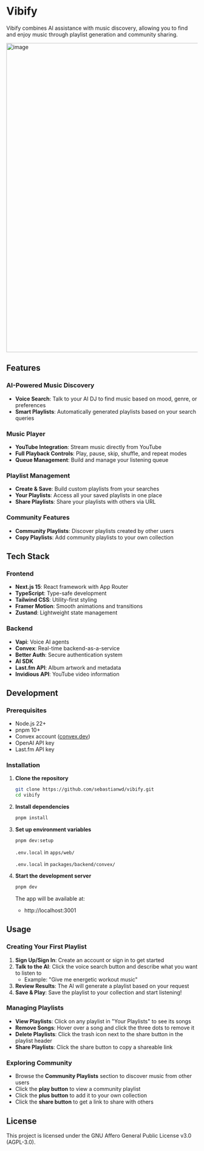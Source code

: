 # Vibify

Vibify combines AI assistance with music discovery, allowing you to find and enjoy music through playlist generation and community sharing.

<img width="1004" height="814" alt="image" src="https://github.com/user-attachments/assets/42a00c3f-d999-4a91-b79e-0ff0d19dfa49" />

## Features

### AI-Powered Music Discovery

- **Voice Search**: Talk to your AI DJ to find music based on mood, genre, or preferences
- **Smart Playlists**: Automatically generated playlists based on your search queries

### Music Player

- **YouTube Integration**: Stream music directly from YouTube
- **Full Playback Controls**: Play, pause, skip, shuffle, and repeat modes
- **Queue Management**: Build and manage your listening queue

### Playlist Management

- **Create & Save**: Build custom playlists from your searches
- **Your Playlists**: Access all your saved playlists in one place
- **Share Playlists**: Share your playlists with others via URL

### Community Features

- **Community Playlists**: Discover playlists created by other users
- **Copy Playlists**: Add community playlists to your own collection

## Tech Stack

### Frontend

- **Next.js 15**: React framework with App Router
- **TypeScript**: Type-safe development
- **Tailwind CSS**: Utility-first styling
- **Framer Motion**: Smooth animations and transitions
- **Zustand**: Lightweight state management

### Backend

- **Vapi**: Voice AI agents
- **Convex**: Real-time backend-as-a-service
- **Better Auth**: Secure authentication system
- **AI SDK**
- **Last.fm API**: Album artwork and metadata
- **Invidious API**: YouTube video information

## Development

### Prerequisites

- Node.js 22+
- pnpm 10+
- Convex account ([convex.dev](https://convex.dev))
- OpenAI API key
- Last.fm API key

### Installation

1. **Clone the repository**

   ```bash
   git clone https://github.com/sebastianwd/vibify.git
   cd vibify
   ```

2. **Install dependencies**

   ```bash
   pnpm install
   ```

3. **Set up environment variables**

   ```bash
   pnpm dev:setup
   ```

   `.env.local` in `apps/web/`

   `.env.local` in `packages/backend/convex/`

4. **Start the development server**

   ```bash
   pnpm dev
   ```

   The app will be available at:

   - http://localhost:3001

## Usage

### Creating Your First Playlist

1. **Sign Up/Sign In**: Create an account or sign in to get started
2. **Talk to the AI**: Click the voice search button and describe what you want to listen to
   - Example: "Give me energetic workout music"
3. **Review Results**: The AI will generate a playlist based on your request
4. **Save & Play**: Save the playlist to your collection and start listening!

### Managing Playlists

- **View Playlists**: Click on any playlist in "Your Playlists" to see its songs
- **Remove Songs**: Hover over a song and click the three dots to remove it
- **Delete Playlists**: Click the trash icon next to the share button in the playlist header
- **Share Playlists**: Click the share button to copy a shareable link

### Exploring Community

- Browse the **Community Playlists** section to discover music from other users
- Click the **play button** to view a community playlist
- Click the **plus button** to add it to your own collection
- Click the **share button** to get a link to share with others

## License

This project is licensed under the GNU Affero General Public License v3.0 (AGPL-3.0).
